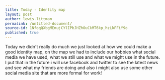 ```yaml
---
title: Today - Identity map
layout: post
author: lewis.littman
permalink: /untitled-document/
source-id: 1NfoqQXbgMEmujCYlIPbJHZhOuCkMT6kp_hzLkFFiY9o
published: true
---
```

Today we didn't really do much we just looked at how we could make a good identity map, on the map we had to include our hobbies what social media we have used, what we still use and what we might use in the future. I put that in the future i will use facebook and twitter to see the latest news and see what my friends are doing and also i might also use some other social media site that are more formal for work!


